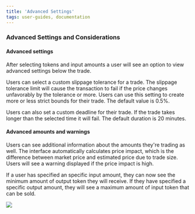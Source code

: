 ```yaml
---
title: 'Advanced Settings'
tags: user-guides, documentation
---
```


### Advanced Settings and Considerations

#### Advanced settings

After selecting tokens and input amounts a user will see an option to view advanced settings below the trade.

Users can select a custom slippage tolerance for a trade. The slippage tolerance limit will cause the transaction to fail if the price changes unfavorably by the tolerance or more. Users can use this setting to create more or less strict bounds for their trade. The default value is 0.5%.

Users can also set a custom deadline for their trade. If the trade takes longer than the selected time it will fail. The default duration is 20 minutes.

#### Advanced amounts and warnings

Users can see additional information about the amounts they're trading as well. The interface automatically calculates price impact, which is the difference between market price and estimated price due to trade size. Users will see a warning displayed if the price impact is high.

If a user has specified an specific input amount, they can now see the minimum amount of output token they will receive. If they have specified a specific output amount, they will see a maximum amount of input token that can be sold.

![](images/advanced.gif)
